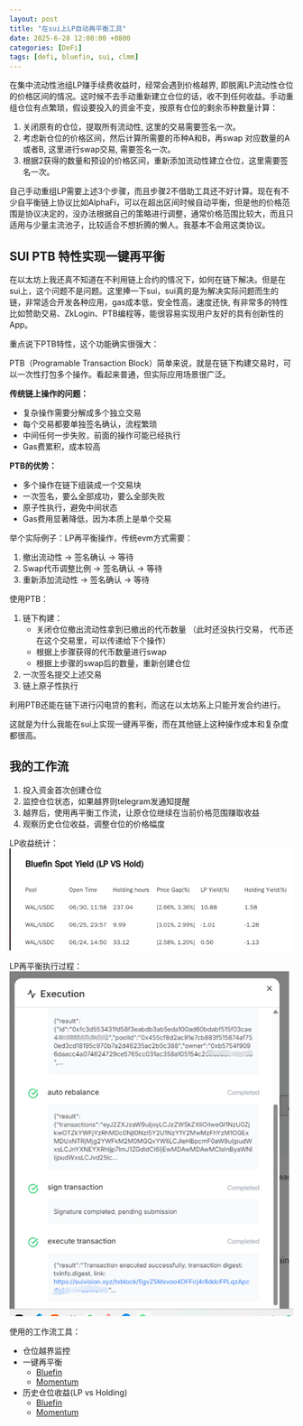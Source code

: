 ```yaml
---
layout: post
title: "在sui上LP自动再平衡工具"
date: 2025-6-28 12:00:00 +0800
categories: [DeFi]
tags: [defi, bluefin, sui, clmm]
---
```


在集中流动性池组LP赚手续费收益时，经常会遇到价格越界, 即脱离LP流动性仓位的价格区间的情况。这时候不去手动重新建立仓位的话，收不到任何收益。手动重组仓位有点繁琐，假设要投入的资金不变，按原有仓位的剩余币种数量计算：

1. 关闭原有的仓位，提取所有流动性, 这里的交易需要签名一次。
2. 考虑新仓位的价格区间，然后计算所需要的币种A和B，再swap 对应数量的A或者B, 这里进行swap交易, 需要签名一次。
3. 根据2获得的数量和预设的价格区间，重新添加流动性建立仓位，这里需要签名一次。

自己手动重组LP需要上述3个步骤，而且步骤2不借助工具还不好计算。现在有不少自平衡链上协议比如AlphaFi，可以在超出区间时候自动平衡，但是他的价格范围是协议决定的，没办法根据自己的策略进行调整，通常价格范围比较大，而且只适用与少量主流池子，比较适合不想折腾的懒人。我基本不会用这类协议。

## SUI PTB 特性实现一键再平衡

在以太坊上我还真不知道在不利用链上合约的情况下，如何在链下解决。但是在sui上，这个问题不是问题。这里捧一下sui，sui真的是为解决实际问题而生的链，非常适合开发各种应用，gas成本低，安全性高，速度还快, 有非常多的特性比如赞助交易、ZkLogin、PTB编程等，能很容易实现用户友好的具有创新性的App。

重点说下PTB特性，这个功能确实很强大：

PTB（Programable Transaction Block）简单来说，就是在链下构建交易时，可以一次性打包多个操作。看起来普通，但实际应用场景很广泛。

**传统链上操作的问题：**
- 复杂操作需要分解成多个独立交易
- 每个交易都要单独签名确认，流程繁琐
- 中间任何一步失败，前面的操作可能已经执行
- Gas费累积，成本较高

**PTB的优势：**
- 多个操作在链下组装成一个交易块
- 一次签名，要么全部成功，要么全部失败
- 原子性执行，避免中间状态
- Gas费用显著降低，因为本质上是单个交易

举个实际例子：LP再平衡操作，传统evm方式需要：
1. 撤出流动性 → 签名确认 → 等待
2. Swap代币调整比例 → 签名确认 → 等待  
3. 重新添加流动性 → 签名确认 → 等待

使用PTB：
1. 链下构建：
   - 关闭仓位撤出流动性拿到已撤出的代币数量 （此时还没执行交易， 代币还在这个交易里，可以传递给下个操作）
   - 根据上步骤获得的代币数量进行swap
   - 根据上步骤的swap后的数量，重新创建仓位
2. 一次签名提交上述交易
3. 链上原子性执行

利用PTB还能在链下进行闪电贷的套利，而这在以太坊系上只能开发合约进行。

这就是为什么我能在sui上实现一键再平衡，而在其他链上这种操作成本和复杂度都很高。

## 我的工作流

1. 投入资金首次创建仓位
2. 监控仓位状态，如果越界则telegram发通知提醒
3. 越界后，使用再平衡工作流，让原仓位继续在当前价格范围赚取收益
4. 观察历史仓位收益，调整仓位的价格幅度

LP收益统计：
![LP收益统计](/assets/img/posts/2025-06-28/1.webp)

LP再平衡执行过程：
![LP再平衡执行过程](/assets/img/posts/2025-06-28/3.png)

使用的工作流工具：

- 仓位越界监控
- 一键再平衡
  - [Bluefin](https://app.kamechan.xyz/workflow/traderL/bluefin-spot-automated-percentage-based-rebalancing)
  - [Momentum](https://app.kamechan.xyz/workflow/traderL/mmt-automated-liquidity-position-rebalancing)
- 历史仓位收益(LP vs Holding) 
  - [Bluefin](https://app.kamechan.xyz/workflow/traderL/bluefin-spot-yield-comparison-lp-vs-holding)
  - [Momentum](https://app.kamechan.xyz/workflow/traderL/momentum-pool-yield-comparison-lp-vs-holding) 

